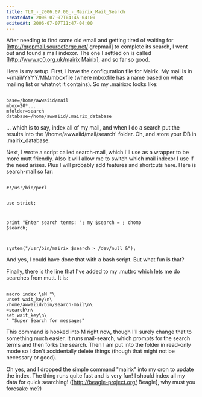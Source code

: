 ```yaml
---
title: TLT_-_2006.07.06_-_Mairix_Mail_Search
createdAt: 2006-07-07T04:45-04:00
editedAt: 2006-07-07T11:47-04:00
---
```


After needing to find some old email and getting tired of waiting for [http://grepmail.sourceforge.net/ grepmail] to complete its search, I went out and found a mail indexor. The one I settled on is called [http://www.rc0.org.uk/mairix Mairix], and so far so good.

Here is my setup. First, I have the configuration file for Mairix. My mail is in ~/mail/YYYY/MM/mboxfile (where mboxfile has a name based on what mailing list or whatnot it contains). So my .mairixrc looks like:

<code>
base=/home/awwaiid/mail
mbox=20*...
mfolder=search
database=/home/awwaiid/.mairix_database
</code>

... which is to say, index all of my mail, and when I do a search put the results into the '/home/awwaiid/mail/search' folder. Oh, and store your DB in .mairix_database.

Next, I wrote a script called search-mail, which I'll use as a wrapper to be more mutt friendly. Also it will allow me to switch which mail indexor I use if the need arises. Plus I will probably add features and shortcuts here. Here is search-mail so far:

<code>
#!/usr/bin/perl

use strict;

print "Enter search terms: ";
my $search = <STDIN>;
chomp $search;

system("/usr/bin/mairix $search > /dev/null &");
</code>

And yes, I could have done that with a bash script. But what fun is that?

Finally, there is the line that I've added to my .muttrc which lets me do searches from mutt. It is:

<code>
macro index \eM "\
<enter-command>unset wait_key\n\
<shell-escape>/home/awwaiid/bin/search-mail\n\
<change-folder-readonly>=search\n\
<enter-command>set wait_key\n\
" "Super Search for messages"
</code>

This command is hooked into <esc>M right now, though I'll surely change that to something much easier. It runs mail-search, which prompts for the search terms and then forks the search. Then I am put into the folder in read-only mode so I don't accidentally delete things (though that might not be necessary or good).

Oh yes, and I dropped the simple command "mairix" into my cron to update the index. The thing runs quite fast and is very fun! I should index all my data for quick searching! ([http://beagle-project.org/ Beagle], why must you foresake me?)

